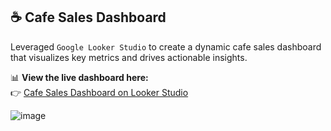 ## ☕ Cafe Sales Dashboard

Leveraged `Google Looker Studio` to create a dynamic cafe sales dashboard that visualizes key metrics and drives actionable insights.

📊 **View the live dashboard here:**  
👉 [Cafe Sales Dashboard on Looker Studio](https://lookerstudio.google.com/reporting/779b5b6a-a33c-46a3-b02e-2815277ac076)

![image](https://github.com/user-attachments/assets/a5914b56-db81-4e70-b446-d186638c633f)

